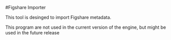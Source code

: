 #Figshare Importer

This tool is desinged to import Figshare metadata.

This program are not used in the current version of the engine, but might be used in the future release

